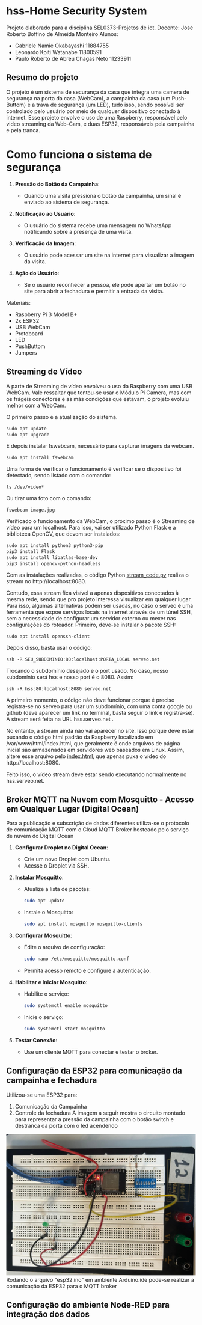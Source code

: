 # hss-Home Security System

Projeto elaborado para a disciplina SEL0373-Projetos de iot.
Docente: Jose Roberto Boffino de Almeida Monteiro
Alunos:
- Gabriele Namie Okabayashi 11884755
- Leonardo Koiti Watanabe 11800591
- Paulo Roberto de Abreu Chagas Neto 11233911

## Resumo do projeto

O projeto é um sistema de securança da casa que integra uma camera de segurança na porta da casa (WebCam), a campainha da casa (um Push-Buttom) e a trava de segurança (um LED), tudo isso, sendo possível ser controlado pelo usuário por meio de qualquer dispositivo conectado à internet. Esse projeto envolve o uso de uma Raspberry, responsável pelo video streaming da Web-Cam, e duas ESP32, responsáveis pela campainha e pela tranca. 
# Como funciona o sistema de segurança
1. **Pressão do Botão da Campainha**:
   - Quando uma visita pressiona o botão da campainha, um sinal é enviado ao sistema de segurança.

2. **Notificação ao Usuário**:
   - O usuário do sistema recebe uma mensagem no WhatsApp notificando sobre a presença de uma visita.

3. **Verificação da Imagem**:
   - O usuário pode acessar um site na internet para visualizar a imagem da visita.

4. **Ação do Usuário**:
   - Se o usuário reconhecer a pessoa, ele pode apertar um botão no site para abrir a fechadura e permitir a entrada da visita.

Materiais:
- Raspberry Pi 3 Model B+
- 2x ESP32
- USB WebCam
- Protoboard
- LED
- PushButtom
- Jumpers

##

## Streaming de Vídeo

A parte de Streaming de vídeo envolveu o uso da Raspberry com uma USB WebCam. Vale ressaltar que tentou-se usar o Módulo Pi Camera, mas com os frágeis conectores e as más condições que estavam, o projeto evoluiu melhor com a WebCam.

O primeiro passo é a atualização do sistema.

```
sudo apt update
sudo apt upgrade
```

E depois instalar fswebcam, necessário para capturar imagens da webcam.

```
sudo apt install fswebcam
```

Uma forma de verificar o funcionamento é verificar se o dispositivo foi detectado, sendo listado com o comando:

```
ls /dev/video*
```

Ou tirar uma foto com o comando:

```
fswebcam image.jpg
```

Verificado o funcionamento da WebCam, o próximo passo é o Streaming de vídeo para um localhost. Para isso, vai ser utilizado Python Flask e a biblioteca OpenCV, que devem ser instalados:

```
sudo apt install python3 python3-pip
pip3 install Flask
sudo apt install libatlas-base-dev
pip3 install opencv-python-headless
```

Com as instalações realizadas, o código Python [stream_code.py](https://github.com/leowatanabe1/hss-SEL0373/blob/main/stream_code.py) realiza o stream no http://localhost:8080.

Contudo, essa stream fica visível a apenas dispositivos conectados à mesma rede, sendo que pro projeto interessa visualizar em qualquer lugar. Para isso, algumas alternativas podem ser usadas, no caso o serveo é uma ferramenta que expoe serviços locais na internet através de um túnel SSH, sem a necessidade de configurar um servidor externo ou mexer nas configurações do roteador. Primeiro, deve-se instalar o pacote SSH:

```
sudo apt install openssh-client
```

Depois disso, basta usar o código:

```
ssh -R SEU_SUBDOMINIO:80:localhost:PORTA_LOCAL serveo.net
```

Trocando o subdomínio desejado e o port usado. No caso, nosso subdomínio será hss e nosso port é o 8080. Assim:

```
ssh -R hss:80:localhost:8080 serveo.net
```

A primeiro momento, o código não deve funcionar porque é preciso registra-se no serveo para usar um subdomínio, com uma conta google ou github (deve aparecer um link no terminal, basta seguir o link e registra-se). A stream será feita na URL hss.serveo.net . 

No entanto, a stream ainda não vai aparecer no site. Isso porque deve estar puxando o código html padrão da Raspberry localizado em /var/www/html/index.html, que geralmente é onde arquivos de página inicial são armazenados em servidores web baseados em Linux. Assim, altere esse arquivo pelo [index.html](https://github.com/leowatanabe1/hss-SEL0373/blob/main/index.html), que apenas puxa o vídeo do http://localhost:8080. 

Feito isso, o vídeo stream deve estar sendo executando normalmente no hss.serveo.net. 
## Broker MQTT na Nuvem com Mosquitto - Acesso em Qualquer Lugar (Digital Ocean)
Para a publicação e subscrição de dados diferentes utiliza-se o protocolo de comunicação MQTT com o Cloud MQTT Broker hosteado pelo serviço de nuvem do Digital Ocean
1. **Configurar Droplet no Digital Ocean**:
   - Crie um novo Droplet com Ubuntu.
   - Acesse o Droplet via SSH.

2. **Instalar Mosquitto**:
   - Atualize a lista de pacotes:
     ```bash
     sudo apt update
     ```
   - Instale o Mosquitto:
     ```bash
     sudo apt install mosquitto mosquitto-clients
     ```

3. **Configurar Mosquitto**:
   - Edite o arquivo de configuração:
     ```bash
     sudo nano /etc/mosquitto/mosquitto.conf
     ```
   - Permita acesso remoto e configure a autenticação.

4. **Habilitar e Iniciar Mosquitto**:
   - Habilite o serviço:
     ```bash
     sudo systemctl enable mosquitto
     ```
   - Inicie o serviço:
     ```bash
     sudo systemctl start mosquitto
     ```

5. **Testar Conexão**:
   - Use um cliente MQTT para conectar e testar o broker.
## Configuração da ESP32 para comunicação da campainha e fechadura
Utilizou-se uma ESP32 para:
1. Comunicação da Campainha
2. Controle da fechadura
A imagem a seguir mostra o circuito montado para representar a pressão da campainha com o botão switch e destranca da porta com o led acendendo
<img src="/circuitos.jpg">
Rodando o arquivo "esp32.ino" em ambiente Arduino.ide pode-se realizar a comunicação da ESP32 para o MQTT broker

## Configuração do ambiente Node-RED para integração dos dados
